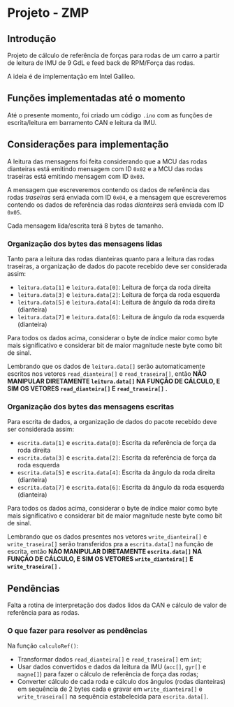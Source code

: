 # Projeto - ZMP

## Introdução

Projeto de cálculo de referência de forças para rodas de um carro a partir de leitura de IMU de 9 GdL e feed back de RPM/Força das rodas.

A ideia é de implementação em Intel Galileo.

## Funções implementadas até o momento

Até o presente momento, foi criado um código ```.ino``` com as funções de escrita/leitura em barramento CAN e leitura da IMU.

## Considerações para implementação

A leitura das mensagens foi feita considerando que a MCU das rodas dianteiras está emitindo mensagem com ID ```0x02``` e a MCU das rodas traseiras está emitindo mensagem com ID ```0x03```.

A mensagem que escreveremos contendo os dados de referência das rodas *traseiras* será enviada com ID ```0x04```, e a mensagem que escreveremos contendo os dados de referência das rodas *dianteiras* será enviada com ID ```0x05```.

Cada mensagem lida/escrita terá 8 bytes de tamanho.

### Organização dos bytes das mensagens lidas

Tanto para a leitura das rodas dianteiras quanto para a leitura das rodas traseiras, a organização de dados do pacote recebido deve ser considerada assim:

* ```leitura.data[1]``` e ```leitura.data[0]```: Leitura de força da roda direita
* ```leitura.data[3]``` e ```leitura.data[2]```: Leitura de força da roda esquerda
* ```leitura.data[5]``` e ```leitura.data[4]```: Leitura de ângulo da roda direita (dianteira)
* ```leitura.data[7]``` e ```leitura.data[6]```: Leitura de ângulo da roda esquerda (dianteira)

Para todos os dados acima, considerar o byte de índice maior como byte mais significativo e considerar bit de maior magnitude neste byte como bit de sinal.

Lembrando que os dados de ```leitura.data[]``` serão automaticamente escritos nos vetores ```read_dianteira[]``` e ```read_traseira[]```, então **NÃO MANIPULAR DIRETAMENTE ```leitura.data[]``` NA FUNÇÃO DE CÁLCULO, E SIM OS VETORES ```read_dianteira[]``` E ```read_traseira[]``` .**

### Organização dos bytes das mensagens escritas

Para escrita de dados, a organização de dados do pacote recebido deve ser considerada assim:

* ```escrita.data[1]``` e ```escrita.data[0]```: Escrita da referência de força da roda direita
* ```escrita.data[3]``` e ```escrita.data[2]```: Escrita da referência de força da roda esquerda
* ```escrita.data[5]``` e ```escrita.data[4]```: Escrita da ângulo da roda direita (dianteira)
* ```escrita.data[7]``` e ```escrita.data[6]```: Escrita da ângulo da roda esquerda (dianteira)

Para todos os dados acima, considerar o byte de índice maior como byte mais significativo e considerar bit de maior magnitude neste byte como bit de sinal.

Lembrando que os dados presentes nos vetores ```write_dianteira[]``` e ```write_traseira[]``` serão transferidos pra a ```escrita.data[]``` na função de escrita, então **NÃO MANIPULAR DIRETAMENTE ```escrita.data[]``` NA FUNÇÃO DE CÁLCULO, E SIM OS VETORES ```write_dianteira[]``` E ```write_traseira[]``` .**

## Pendências

Falta a rotina de interpretação dos dados lidos da CAN e cálculo de valor de referência para as rodas.

### O que fazer para resolver as pendências

Na função ```calculoRef()```:

* Transformar dados ```read_dianteira[]``` e ```read_traseira[]``` em ```int```;
* Usar dados convertidos e dados da leitura da IMU (```acc[]```, ```gyr[]``` e ```magne[]```) para fazer o cálculo de referência de força das rodas;
* Converter cálculo de cada roda e cálculo dos ângulos (rodas dianteiras) em sequência de 2 bytes cada e gravar em ```write_dianteira[]``` e ```write_traseira[]``` na sequência estabelecida para ```escrita.data[]```.
